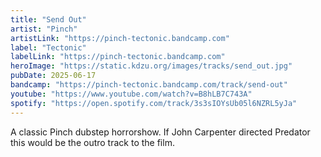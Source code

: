 ```yaml
---
title: "Send Out"
artist: "Pinch"
artistLink: "https://pinch-tectonic.bandcamp.com"
label: "Tectonic"
labelLink: "https://pinch-tectonic.bandcamp.com"
heroImage: "https://static.kdzu.org/images/tracks/send_out.jpg"
pubDate: 2025-06-17
bandcamp: "https://pinch-tectonic.bandcamp.com/track/send-out"
youtube: "https://www.youtube.com/watch?v=B8hLB7C743A"
spotify: "https://open.spotify.com/track/3s3sIOYsUb05l6NZRL5yJa"
---
```



A classic Pinch dubstep horrorshow. If John Carpenter directed Predator this would be the outro track to the film.
